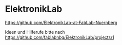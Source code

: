 # ElektronikLab
https://github.com/ElektronikLab-at-FabLab-Nuernberg

Ideen und Hilferufe bitte nach https://github.com/fablabnbg/ElektronikLab/projects/1
